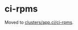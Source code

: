 ci-rpms
===========

Moved to [clusters/app.ci/ci-rpms](https://github.com/openshift/release/tree/master/clusters/app.ci/ci-rpms).
